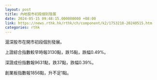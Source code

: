 ```yaml
---
layout: post
title: 內地股市初段個別發展
date: 2024-05-15 09:48:15.000000000 +08:00
link: https://news.rthk.hk/rthk/ch/component/k2/1753218-20240515.htm
categories: rthk
---
```


滬深股市在開市初段個別發展。

上證綜合指數較早時報3130點，跌15點，跌幅0.49%。

深證成份指數報9631點，跌37點，跌幅0.39%。

創業板指數報1856點，升不足1點。
